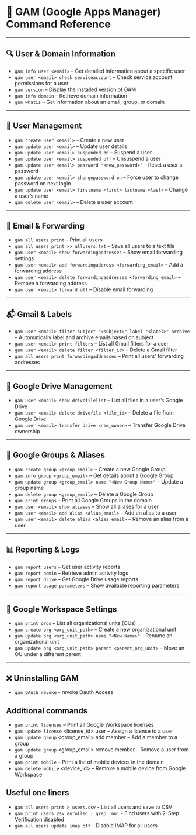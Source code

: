# 📜 GAM (Google Apps Manager) Command Reference


---

## 🔍 User & Domain Information

- `gam info user <email>` – Get detailed information about a specific user  
- `gam user <email> check serviceaccount` – Check service account permissions for a user  
- `gam version` – Display the installed version of GAM  
- `gam info domain` – Retrieve domain information  
- `gam whatis` – Get information about an email, group, or domain  

---

## 👤 User Management

- `gam create user <email>` – Create a new user  
- `gam update user <email>` – Update user details  
- `gam update user <email> suspended on` – Suspend a user  
- `gam update user <email> suspended off` – Unsuspend a user  
- `gam update user <email> password "<new_password>"` – Reset a user's password  
- `gam update user <email> changepassword on` – Force user to change password on next login  
- `gam update user <email> firstname <first> lastname <last>` – Change a user’s name  
- `gam delete user <email>` – Delete a user account  

---

## 📩 Email & Forwarding

- `gam all users print` – Print all users  
- `gam all users print >> allusers.txt` – Save all users to a text file  
- `gam user <email> show forwardingaddresses` – Show email forwarding settings  
- `gam user <email> add forwardingaddress <forwarding_email>` – Add a forwarding address  
- `gam user <email> delete forwardingaddresses <forwarding_email>` – Remove a forwarding address  
- `gam user <email> forward off` – Disable email forwarding  

---

## 📬 Gmail & Labels

- `gam user <email> filter subject "<subject>" label "<label>" archive` – Automatically label and archive emails based on subject  
- `gam user <email> print filters` – List all Gmail filters for a user  
- `gam user <email> delete filter <filter_id>` – Delete a Gmail filter  
- `gam all users print forwardingaddresses` – Print all users’ forwarding addresses  

---

## 📂 Google Drive Management

- `gam user <email> show drivefilelist` – List all files in a user’s Google Drive  
- `gam user <email> delete drivefile <file_id>` – Delete a file from Google Drive  
- `gam user <email> transfer drive <new_owner>` – Transfer Google Drive ownership  

---

## 🏢 Google Groups & Aliases

- `gam create group <group_email>` – Create a new Google Group  
- `gam info group <group_email>` – Get details about a Google Group  
- `gam update group <group_email> name "<New Group Name>"` – Update a group name  
- `gam delete group <group_email>` – Delete a Google Group  
- `gam print groups` – Print all Google Groups in the domain  
- `gam user <email> show aliases` – Show all aliases for a user  
- `gam user <email> add alias <alias_email>` – Add an alias to a user  
- `gam user <email> delete alias <alias_email>` – Remove an alias from a user  

---

## 📊 Reporting & Logs

- `gam report users` – Get user activity reports  
- `gam report admin` – Retrieve admin activity logs  
- `gam report drive` – Get Google Drive usage reports  
- `gam report usage parameters` – Show available reporting parameters  

---

## 🔧 Google Workspace Settings

- `gam print orgs` – List all organizational units (OUs)  
- `gam create org <org_unit_path>` – Create a new organizational unit  
- `gam update org <org_unit_path> name "<New Name>"` – Rename an organizational unit  
- `gam update org <org_unit_path> parent <parent_org_unit>` – Move an OU under a different parent  

---

## ❌ Uninstalling GAM

- `gam OAuth revoke` - revoke Oauth Access

## Additional commands

- `gam print licenses` – Print all Google Workspace licenses
- `gam update license` <license_id> user <email> – Assign a license to a user
- `gam update group` <group_email> add member <email> – Add a member to a group
- `gam update group` <group_email> remove member <email> – Remove a user from a group
- `gam print mobile` – Print a list of mobile devices in the domain
- `gam delete mobile` <device_id> – Remove a mobile device from Google Workspace


## Useful one liners

- `gam all users print > users.csv` - List all users and save to CSV
- `gam print users 2sv enrolled | grep 'no'` - Find users with 2-Step Verification disabled
- `gam all users update imap off` - Disable IMAP for all users